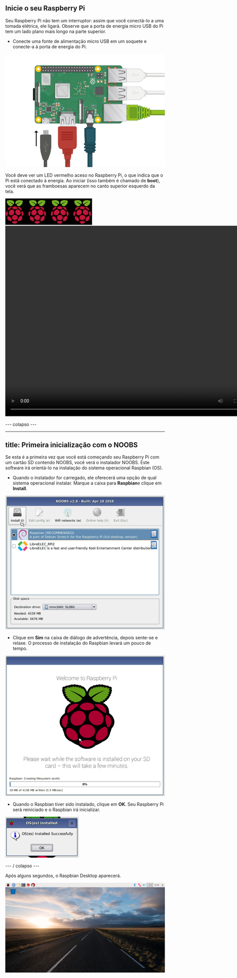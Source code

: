 ## Inicie o seu Raspberry Pi

Seu Raspberry Pi não tem um interruptor: assim que você conectá-lo a uma tomada elétrica, ele ligará. Observe que a porta de energia micro USB do Pi tem um lado plano mais longo na parte superior.

+ Conecte uma fonte de alimentação micro USB em um soquete e conecte-a à porta de energia do Pi.

![captura de tela](images/pi-power.png)

Você deve ver um LED vermelho aceso no Raspberry Pi, o que indica que o Pi está conectado à energia. Ao iniciar (isso também é chamado de **boot**), você verá que as framboesas aparecem no canto superior esquerdo da tela.

![framboesas](images/raspberries.png)<video width="800" height="600" controls> <source src="images/piboot.webm" type="video/webm"> Seu navegador não suporta vídeo WebM, por isso, experimente o FireFox ou o Chrome. </video> 

\--- colapso \---

* * *

## title: Primeira inicialização com o NOOBS

Se esta é a primeira vez que você está começando seu Raspberry Pi com um cartão SD contendo NOOBS, você verá o instalador NOOBS. Este software irá orientá-lo na instalação do sistema operacional Raspbian (OS).

+ Quando o instalador for carregado, ele oferecerá uma opção de qual sistema operacional instalar. Marque a caixa para **Raspbian**e clique em **Install**.

![instalar](images/install.png)

+ Clique em **Sim** na caixa de diálogo de advertência, depois sente-se e relaxe. O processo de instalação do Raspbian levará um pouco de tempo.

![instalando](images/installing.png)

+ Quando o Raspbian tiver sido instalado, clique em **OK**. Seu Raspberry Pi será reiniciado e o Raspbian irá inicializar.

![instalado](images/installed.png)

\--- / colapso \---

Após alguns segundos, o Raspbian Desktop aparecerá.

![desktop raspbian](images/pi-desktop.jpg)